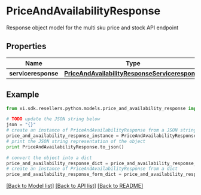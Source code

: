 # PriceAndAvailabilityResponse

Response object model for the multi sku price and stock API endpoint

## Properties

Name | Type | Description | Notes
------------ | ------------- | ------------- | -------------
**serviceresponse** | [**PriceAndAvailabilityResponseServiceresponse**](PriceAndAvailabilityResponseServiceresponse.md) |  | [optional] 

## Example

```python
from xi.sdk.resellers.python.models.price_and_availability_response import PriceAndAvailabilityResponse

# TODO update the JSON string below
json = "{}"
# create an instance of PriceAndAvailabilityResponse from a JSON string
price_and_availability_response_instance = PriceAndAvailabilityResponse.from_json(json)
# print the JSON string representation of the object
print PriceAndAvailabilityResponse.to_json()

# convert the object into a dict
price_and_availability_response_dict = price_and_availability_response_instance.to_dict()
# create an instance of PriceAndAvailabilityResponse from a dict
price_and_availability_response_form_dict = price_and_availability_response.from_dict(price_and_availability_response_dict)
```
[[Back to Model list]](../README.md#documentation-for-models) [[Back to API list]](../README.md#documentation-for-api-endpoints) [[Back to README]](../README.md)


